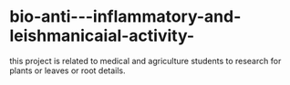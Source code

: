 # bio-anti---inflammatory-and-leishmanicaial-activity-
this project is related to medical and agriculture students to research for plants or leaves or root details. 
